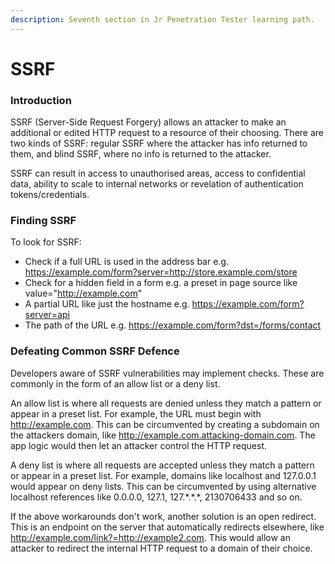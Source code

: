 ```yaml
---
description: Seventh section in Jr Penetration Tester learning path.
---
```


# SSRF

### Introduction

SSRF (Server-Side Request Forgery) allows an attacker to make an additional or edited HTTP request to a resource of their choosing. There are two kinds of SSRF: regular SSRF where the attacker has info returned to them, and blind SSRF, where no info is returned to the attacker.

SSRF can result in access to unauthorised areas, access to confidential data, ability to scale to internal networks or revelation of authentication tokens/credentials.

### Finding SSRF

To look for SSRF:

* Check if a full URL is used in the address bar e.g. https://example.com/form?server=http://store.example.com/store
* Check for a hidden field in a form e.g. a preset in page source like value="http://example.com"
* A partial URL like just the hostname e.g. https://example.com/form?server=api
* The path of the URL e.g. https://example.com/form?dst=/forms/contact

### Defeating Common SSRF Defence

Developers aware of SSRF vulnerabilities may implement checks. These are commonly in the form of an allow list or a deny list.

An allow list is where all requests are denied unless they match a pattern or appear in a preset list. For example, the URL must begin with http://example.com. This can be circumvented by creating a subdomain on the attackers domain, like http://example.com.attacking-domain.com. The app logic would then let an attacker control the HTTP request.

A deny list is where all requests are accepted unless they match a pattern or appear in a preset list. For example, domains like localhost and 127.0.0.1 would appear on deny lists. This can be circumvented by using alternative localhost references like 0.0.0.0, 127.1, 127.\*.\*.\*, 2130706433 and so on.

If the above workarounds don't work, another solution is an open redirect. This is an endpoint on the server that automatically redirects elsewhere, like http://example.com/link?=http://example2.com. This would allow an attacker to redirect the internal HTTP request to a domain of their choice.

